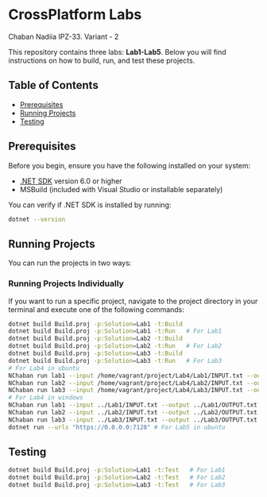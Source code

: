 # CrossPlatform Labs
Chaban Nadiia IPZ-33. Variant - 2

This repository contains three labs: **Lab1-Lab5**. Below you will find instructions on how to build, run, and test these projects.

## Table of Contents

- [Prerequisites](#prerequisites)
- [Running Projects](#running-projects)
- [Testing](#testing)

## Prerequisites

Before you begin, ensure you have the following installed on your system:

- [.NET SDK](https://dotnet.microsoft.com/download) version 6.0 or higher
- MSBuild (included with Visual Studio or installable separately)

You can verify if .NET SDK is installed by running:

```bash
dotnet --version
```

## Running Projects

You can run the projects in two ways:

### Running Projects Individually

If you want to run a specific project, navigate to the project directory in your terminal and execute one of the following commands:

``` bash
dotnet build Build.proj -p:Solution=Lab1 -t:Build 
dotnet build Build.proj -p:Solution=Lab1 -t:Run   # For Lab1
dotnet build Build.proj -p:Solution=Lab2 -t:Build 
dotnet build Build.proj -p:Solution=Lab2 -t:Run   # For Lab2
dotnet build Build.proj -p:Solution=Lab3 -t:Build 
dotnet build Build.proj -p:Solution=Lab3 -t:Run   # For Lab3
# For Lab4 in ubuntu
NChaban run lab1 --input /home/vagrant/project/Lab4/Lab1/INPUT.txt --output /home/vagrant/project/Lab4/Lab1/OUTPUT.txt
NChaban run lab2 --input /home/vagrant/project/Lab4/Lab2/INPUT.txt --output /home/vagrant/project/Lab4/Lab2/OUTPUT.txt
NChaban run lab3 --input /home/vagrant/project/Lab4/Lab3/INPUT.txt --output /home/vagrant/project/Lab4/Lab3/OUTPUT.txt
# For Lab4 in windows
NChaban run lab1 --input ../Lab1/INPUT.txt --output ../Lab1/OUTPUT.txt
NChaban run lab2 --input ../Lab2/INPUT.txt --output ../Lab2/OUTPUT.txt
NChaban run lab3 --input ../Lab3/INPUT.txt --output ../Lab3/OUTPUT.txt
dotnet run --urls "https://0.0.0.0:7128" # For Lab5 in ubuntu
```
## Testing

``` bash
dotnet build Build.proj -p:Solution=Lab1 -t:Test   # For Lab1
dotnet build Build.proj -p:Solution=Lab2 -t:Test   # For Lab2
dotnet build Build.proj -p:Solution=Lab3 -t:Test   # For Lab3
```
